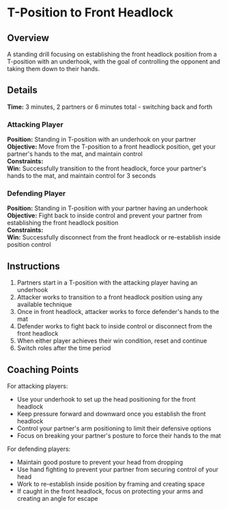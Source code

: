 # T-Position to Front Headlock

## Overview
A standing drill focusing on establishing the front headlock position from a T-position with an underhook, with the goal of controlling the opponent and taking them down to their hands.

## Details
**Time:** 3 minutes, 2 partners or 6 minutes total - switching back and forth  

### Attacking Player
**Position:** Standing in T-position with an underhook on your partner  
**Objective:** Move from the T-position to a front headlock position, get your partner's hands to the mat, and maintain control  
**Constraints:**  
**Win:** Successfully transition to the front headlock, force your partner's hands to the mat, and maintain control for 3 seconds  

### Defending Player
**Position:** Standing in T-position with your partner having an underhook  
**Objective:** Fight back to inside control and prevent your partner from establishing the front headlock position  
**Constraints:**  
**Win:** Successfully disconnect from the front headlock or re-establish inside position control  

## Instructions
1. Partners start in a T-position with the attacking player having an underhook
2. Attacker works to transition to a front headlock position using any available technique
3. Once in front headlock, attacker works to force defender's hands to the mat
4. Defender works to fight back to inside control or disconnect from the front headlock
5. When either player achieves their win condition, reset and continue
6. Switch roles after the time period

## Coaching Points
For attacking players:
- Use your underhook to set up the head positioning for the front headlock
- Keep pressure forward and downward once you establish the front headlock
- Control your partner's arm positioning to limit their defensive options
- Focus on breaking your partner's posture to force their hands to the mat

For defending players:
- Maintain good posture to prevent your head from dropping
- Use hand fighting to prevent your partner from securing control of your head
- Work to re-establish inside position by framing and creating space
- If caught in the front headlock, focus on protecting your arms and creating an angle for escape
